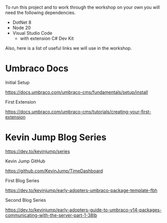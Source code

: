 To run this project and to work through the workshop on your own you will need the following dependencies.

- DotNet 8
- Node 20
- Visual Studio Code
    - with extension C# Dev Kit

Also, here is a list of useful links we will use in the workshop.

# Umbraco Docs

Initial Setup

https://docs.umbraco.com/umbraco-cms/fundamentals/setup/install

First Extension

https://docs.umbraco.com/umbraco-cms/tutorials/creating-your-first-extension 

# Kevin Jump Blog Series

https://dev.to/kevinjump/series

Kevin Jump GitHub

https://github.com/KevinJump/TimeDashboard

First Blog Series

https://dev.to/kevinjump/early-adopters-umbraco-package-template-fbh

Second Blog Series

https://dev.to/kevinjump/early-adopters-guide-to-umbraco-v14-packages-communicating-with-the-server-part-1-38lb
